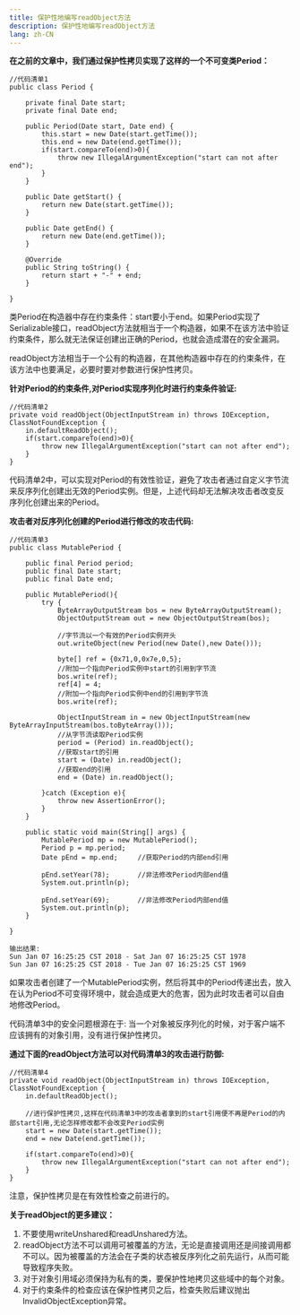 ```yaml
---
title: 保护性地编写readObject方法
description: 保护性地编写readObject方法
lang: zh-CN
---
```


**在之前的文章中，我们通过保护性拷贝实现了这样的一个不可变类Period：**

```
//代码清单1
public class Period {

    private final Date start;
    private final Date end;

    public Period(Date start, Date end) {
        this.start = new Date(start.getTime());
        this.end = new Date(end.getTime());
        if(start.compareTo(end)>0){
            throw new IllegalArgumentException("start can not after end");
        }
    }

    public Date getStart() {
        return new Date(start.getTime());
    }

    public Date getEnd() {
        return new Date(end.getTime());
    }

    @Override
    public String toString() {
        return start + "-" + end;
    }
    
}
```

类Period在构造器中存在约束条件：start要小于end。如果Period实现了Serializable接口，readObject方法就相当于一个构造器，如果不在该方法中验证约束条件，那么就无法保证创建出正确的Period，也就会造成潜在的安全漏洞。

readObject方法相当于一个公有的构造器，在其他构造器中存在的约束条件，在该方法中也要满足，必要时要对参数进行保护性拷贝。



**针对Period的约束条件,对Period实现序列化时进行约束条件验证:** 

```
//代码清单2
private void readObject(ObjectInputStream in) throws IOException, ClassNotFoundException {
    in.defaultReadObject();
    if(start.compareTo(end)>0){
        throw new IllegalArgumentException("start can not after end");
    }
}
```

代码清单2中，可以实现对Period的有效性验证，避免了攻击者通过自定义字节流来反序列化创建出无效的Period实例。但是，上述代码却无法解决攻击者改变反序列化创建出来的Period。



**攻击者对反序列化创建的Period进行修改的攻击代码:** 

```
//代码清单3
public class MutablePeriod {

    public final Period period;
    public final Date start;
    public final Date end;

    public MutablePeriod(){
        try {
            ByteArrayOutputStream bos = new ByteArrayOutputStream();
            ObjectOutputStream out = new ObjectOutputStream(bos);

            //字节流以一个有效的Period实例开头
            out.writeObject(new Period(new Date(),new Date()));

            byte[] ref = {0x71,0,0x7e,0,5};
            //附加一个指向Period实例中start的引用到字节流
            bos.write(ref);
            ref[4] = 4;
            //附加一个指向Period实例中end的引用到字节流
            bos.write(ref);

            ObjectInputStream in = new ObjectInputStream(new ByteArrayInputStream(bos.toByteArray()));
            //从字节流读取Period实例
            period = (Period) in.readObject();
            //获取start的引用
            start = (Date) in.readObject();
            //获取end的引用
            end = (Date) in.readObject();

        }catch (Exception e){
            throw new AssertionError();
        }
    }

    public static void main(String[] args) {
        MutablePeriod mp = new MutablePeriod();
        Period p = mp.period;
        Date pEnd = mp.end;     //获取Period的内部end引用

        pEnd.setYear(78);       //非法修改Period内部end值
        System.out.println(p);

        pEnd.setYear(69);       //非法修改Period内部end值
        System.out.println(p);
    }

}

输出结果:
Sun Jan 07 16:25:25 CST 2018 - Sat Jan 07 16:25:25 CST 1978
Sun Jan 07 16:25:25 CST 2018 - Tue Jan 07 16:25:25 CST 1969
```

如果攻击者创建了一个MutablePeriod实例，然后将其中的Period传递出去，放入在认为Period不可变得环境中，就会造成更大的危害，因为此时攻击者可以自由地修改Period。

代码清单3中的安全问题根源在于: 当一个对象被反序列化的时候，对于客户端不应该拥有的对象引用，没有进行保护性拷贝。



**通过下面的readObject方法可以对代码清单3的攻击进行防御:** 

```
//代码清单4
private void readObject(ObjectInputStream in) throws IOException, ClassNotFoundException {
    in.defaultReadObject();
    
    //进行保护性拷贝,这样在代码清单3中的攻击者拿到的start引用便不再是Period的内部start引用,无论怎样修改都不会改变Period实例
    start = new Date(start.getTime());  
    end = new Date(end.getTime());
    
    if(start.compareTo(end)>0){
        throw new IllegalArgumentException("start can not after end");
    }
}
```

注意，保护性拷贝是在有效性检查之前进行的。



**关于readObject的更多建议：**

1. 不要使用writeUnshared和readUnshared方法。
2. readObject方法不可以调用可被覆盖的方法，无论是直接调用还是间接调用都不可以。因为被覆盖的方法会在子类的状态被反序列化之前先运行，从而可能导致程序失败。
3. 对于对象引用域必须保持为私有的类，要保护性地拷贝这些域中的每个对象。
4. 对于约束条件的检查应该在保护性拷贝之后，检查失败后建议抛出InvalidObjectException异常。
